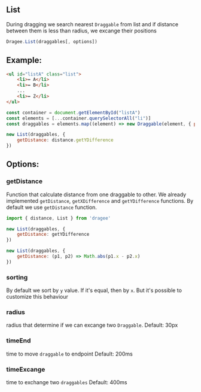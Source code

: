 ## List

During dragging we search nearest `Draggable` from list and if distance between them is less than radius, we excange their positions

```javascript
Dragee.List(draggables[, options])
```

## Example:

```html
<ul id="listA" class="list">
    <li>↔ A</li>
    <li>↔ B</li>
    ...
    <li>↔ Z</li>
</ul>
```

```javascript
const container = document.getElementById("listA")
const elements = [...container.querySelectorAll("li")]
const draggables = elements.map((element) => new Draggable(element, { parent: container})

new List(draggables, {
    getDistance: distance.getYDifference
})
````

## Options:

### getDistance

Function that calculate distance from one draggable to other.
We already implemented `getDistance`, `getXDifference` and `getYDifference` functions.
By default we use `getDistance` function.

```javascript
import { distance, List } from 'dragee'

new List(draggables, {
    getDistance: getYDifference
})

new List(draggables, {
    getDistance: (p1, p2) => Math.abs(p1.x - p2.x)
})
```

### sorting

By default we sort by `y` value. If it's equal, then by `x`. But it's possible to customize this behaviour

### radius
radius that determine if we can excange two `Draggable`.
Default: 30px

### timeEnd
time to move `draggable` to endpoint
Default: 200ms

### timeExcange
time to exchange two `draggables`
Default: 400ms
